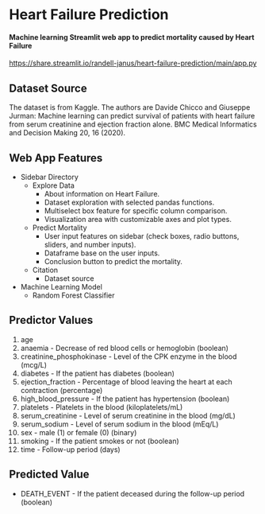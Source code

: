 # Heart Failure Prediction
#### Machine learning Streamlit web app to predict mortality caused by Heart Failure
https://share.streamlit.io/randell-janus/heart-failure-prediction/main/app.py  
  

## Dataset Source  
The dataset is from Kaggle. The authors are Davide Chicco and Giuseppe Jurman: Machine learning can predict survival of patients with heart failure from serum creatinine and ejection fraction alone. BMC Medical Informatics and Decision Making 20, 16 (2020).  
  
## Web App Features  
* Sidebar Directory  
  * Explore Data  
    * About information on Heart Failure.  
    * Dataset exploration with selected pandas functions.
    * Multiselect box feature for specific column comparison.
    * Visualization area with customizable axes and plot types.
  * Predict Mortality  
    * User input features on sidebar (check boxes, radio buttons, sliders, and number inputs).   
    * Dataframe base on the user inputs.   
    * Conclusion button to predict the mortality. 
  * Citation
    * Dataset source
* Machine Learning Model
  * Random Forest Classifier  
  
## Predictor Values
1. age
2. anaemia - Decrease of red blood cells or hemoglobin (boolean)  
3. creatinine_phosphokinase - Level of the CPK enzyme in the blood (mcg/L)  
4. diabetes - If the patient has diabetes (boolean)  
5. ejection_fraction - Percentage of blood leaving the heart at each contraction (percentage)  
6. high_blood_pressure - If the patient has hypertension (boolean)  
7. platelets - Platelets in the blood (kiloplatelets/mL)  
8. serum_creatinine - Level of serum creatinine in the blood (mg/dL)
9. serum_sodium - Level of serum sodium in the blood (mEq/L)
10. sex - male (1) or female (0) (binary)
11. smoking - If the patient smokes or not (boolean)
12. time - Follow-up period (days)  
## Predicted Value
* DEATH_EVENT - If the patient deceased during the follow-up period (boolean)
    
